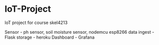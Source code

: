 # IoT-Project
IoT project for course skel4213

Sensor      - ph sensor, soil moisture sensor, nodemcu esp8266
data ingest - Flask
storage     - heroku
Dashboard   - Grafana
